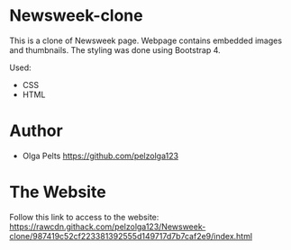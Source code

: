 # Newsweek-clone

This is a clone of Newsweek page. Webpage contains embedded images and thumbnails. The styling was done using Bootstrap 4. 

Used:
* CSS
* HTML

# Author
* Olga Pelts https://github.com/pelzolga123

# The Website

Follow this link to access to the website: https://rawcdn.githack.com/pelzolga123/Newsweek-clone/987419c52cf223381392555d149717d7b7caf2e9/index.html

